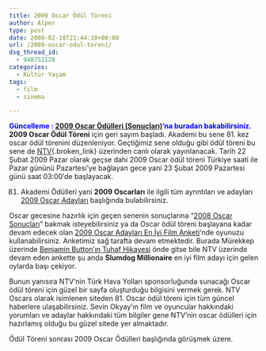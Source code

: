 ```yaml
---
title: 2009 Oscar Ödül Töreni
author: Alper
type: post
date: 2009-02-18T21:44:10+00:00
url: /2009-oscar-odul-toreni/
dsq_thread_id:
  - 948752120
categories:
  - Kültür Yaşam
tags:
  - film
  - sinema

---
```

<span style="color: #0000ff;"><strong>Güncelleme : <a href="https://www.murekkep.org/2009-oscar-odulleri-sonuclari-1245">2009 Oscar Ödülleri (Sonuçları)</a>&#8216;na buradan bakabilirsiniz.</strong></span>  
**2009 Oscar Ödül Töreni** için geri sayım başladı. Akademi bu sene 81. kez oscar ödül törenini düzenleniyor. Geçtiğimiz sene olduğu gibi ödül töreni bu sene de [NTV][1]{.broken_link} üzerinden canlı olarak yayınlanacak. Tarih 22 Şubat 2009 Pazar olarak geçse dahi 2009 Oscar ödül töreni Türkiye saati ile Pazar gününü Pazartesi’ye bağlayan gece yani 23 Şubat 2009 Pazartesi günü saat 03:00′de başlayacak.

81. Akademi Ödülleri yani **2009 Oscarları** ile ilgili tüm ayrıntıları ve adayları [2009 Oscar Adayları][2] başlığında bulabilirsiniz. <!--more-->

Oscar gecesine hazırlık için geçen senenin sonuçlarına &#8220;[2008 Oscar Sonuçları][3]&#8221; bakmak isteyebilirsiniz ya da Oscar ödül töreni başlayana kadar devam edecek olan [2009 Oscar Adayları En İyi Film Anketi][4]&#8216;nde oyunuzu kullanabilirsiniz. Anketimiz sağ tarafta devam etmektedir. Burada Mürekkep üzerinde [Benjamin Button&#8217;ın Tuhaf Hikayesi][5] önde gitse bile NTV üzerinde devam eden ankette şu anda **Slumdog Millionaire** en iyi film adayı için gelen oylarda başı çekiyor.

Bunun yanısıra NTV&#8217;nin Türk Hava Yolları sponsorluğunda sunacağı Oscar ödül töreni için güzel bir sayfa oluşturduğu bilgisini vermek gerek. NTV Oscars olarak isimlenen siteden 81. Oscar ödül töreni için tüm güncel haberlere ulaşabilirsiniz. Sevin Okyay&#8217;ın film ve oyuncular hakkındaki yorumları ve adaylar hakkındaki tüm bilgiler gene NTV&#8217;nin oscar ödülleri için hazırlamış olduğu bu güzel sitede yer almaktadır.

Ödül Töreni sonrası 2009 Oscar Ödülleri başlığında görüşmek üzere.

 [1]: http://www.ntvmsnbc.com/
 [2]: https://www.murekkep.org/2009-oscar-adaylari-901
 [3]: https://www.murekkep.org/2008-oscar-sonuclari-530
 [4]: https://www.murekkep.org/2009-oscar-adaylari-en-iyi-film-anketi-1133
 [5]: https://www.murekkep.org/benjamin-buttonin-tuhaf-hikayesi-the-curious-case-of-benjamin-button-1141